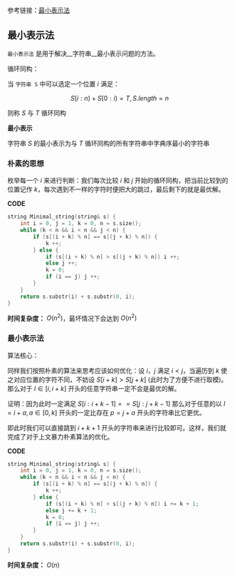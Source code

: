 #

参考链接：[最小表示法](https://oi-wiki.org/string/minimal-string/)

## 最小表示法

`最小表示法` 是用于解决__字符串__最小表示问题的方法。

循环同构：

当 `字符串 S` 中可以选定一个位置 $i$ 满足：

$$S[i:n) + S[0:i) = T, S.length = n$$

则称 $S$ 与 $T$ 循环同构

__最小表示__

字符串 $S$ 的最小表示为与 $T$ 循环同构的所有字符串中字典序最小的字符串



### 朴素的思想

枚举每一个 $i$ 来进行判断：我们每次比较 $i$ 和 $j$ 开始的循环同构，把当前比较到的位置记作 $k$，每次遇到不一样的字符时便把大的跳过，最后剩下的就是最优解。

**CODE**

```cpp
string Minimal_string(string& s) {
    int i = 0, j = 1, k = 0, n = s.size();
    while (k < n && i < n && j < n) {
        if (s[(i + k) % n] == s[(j + k) % n]) {
            k ++;
        } else {
            if (s[(i + k) % n] > s[(j + k) % n]) i ++;
            else j ++;
            k = 0;
            if (i == j) j ++;
        }
    }
    return s.substr(i) + s.substr(0, i);
}
```

**时间复杂度：** $O(n^2)$，最坏情况下会达到 $O(n^2)$

### 最小表示法

算法核心：

同样我们按照朴素的算法来思考应该如何优化：设 $i$，$j$ 满足 $i < j$，当遍历到 $k$ 使之对应位置的字符不同，不妨设 $S[i + k] > S[j + k]$ (此时为了方便不进行取模)。那么对于 $l \in [i, i + k]$ 开头的任意字符串一定不会是最优的解。

证明：因为此时一定满足 $S[i:i + k - 1] == S[j:j + k - 1]$ 那么对于任意的以 $l = i + a, a \in [0,k]$ 开头的一定比存在 $p = j + a$ 开头的字符串比它更优。

即此时我们可以直接跳到 $i + k + 1$ 开头的字符串来进行比较即可。这样，我们就完成了对于上文暴力朴素算法的优化。

**CODE**

```cpp
string Minimal_string(string& s) {
    int i = 0, j = 1, k = 0, n = s.size();
    while (k < n && i < n && j < n) {
        if (s[(i + k) % n] == s[(j + k) % n]) {
            k ++;
        } else {
            if (s[(i + k) % n] > s[(j + k) % n]) i += k + 1;
            else j += k + 1;
            k = 0;
            if (i == j) j ++;
        }
    }
    return s.substr(i) + s.substr(0, i);
}
```

**时间复杂度：** $O(n)$

